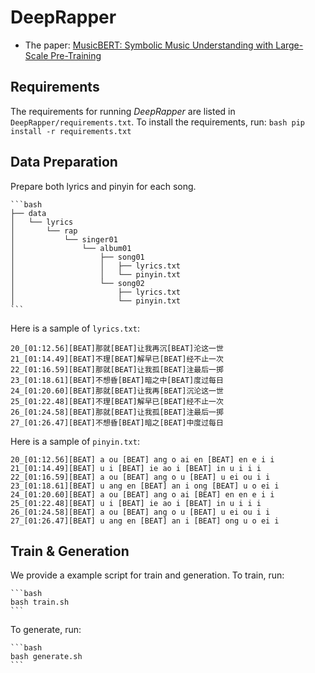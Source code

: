 # DeepRapper

* The paper: [MusicBERT: Symbolic Music Understanding with Large-Scale Pre-Training]()

## Requirements
The requirements for running *DeepRapper* are listed in `DeepRapper/requirements.txt`. To install the requirements, run:
    ```bash
    pip install -r requirements.txt 
    ```
## Data Preparation
Prepare both lyrics and pinyin for each song.

    ```bash
    ├── data
    │   └── lyrics
    │       └── rap
    │           └── singer01
    │               └── album01
    │                   ├── song01
    │                   │   ├── lyrics.txt
    │                   │   └── pinyin.txt
    │                   └── song02
    │                       ├── lyrics.txt
    │                       └── pinyin.txt
    ```
Here is a sample of `lyrics.txt`:
```
20_[01:12.56][BEAT]那就[BEAT]让我再沉[BEAT]沦这一世
21_[01:14.49][BEAT]不理[BEAT]解早已[BEAT]经不止一次
22_[01:16.59][BEAT]那就[BEAT]让我孤[BEAT]注最后一掷
23_[01:18.61][BEAT]不想昏[BEAT]暗之中[BEAT]度过每日
24_[01:20.60][BEAT]那就[BEAT]让我再[BEAT]沉沦这一世
25_[01:22.48][BEAT]不理[BEAT]解早已[BEAT]经不止一次
26_[01:24.58][BEAT]那就[BEAT]让我孤[BEAT]注最后一掷
27_[01:26.47][BEAT]不想昏[BEAT]暗之[BEAT]中度过每日
```
Here is a sample of `pinyin.txt`:
```
20_[01:12.56][BEAT] a ou [BEAT] ang o ai en [BEAT] en e i i
21_[01:14.49][BEAT] u i [BEAT] ie ao i [BEAT] in u i i i
22_[01:16.59][BEAT] a ou [BEAT] ang o u [BEAT] u ei ou i i
23_[01:18.61][BEAT] u ang en [BEAT] an i ong [BEAT] u o ei i
24_[01:20.60][BEAT] a ou [BEAT] ang o ai [BEAT] en en e i i
25_[01:22.48][BEAT] u i [BEAT] ie ao i [BEAT] in u i i i
26_[01:24.58][BEAT] a ou [BEAT] ang o u [BEAT] u ei ou i i
27_[01:26.47][BEAT] u ang en [BEAT] an i [BEAT] ong u o ei i
```

## Train & Generation
We provide a example script for train and generation.
To train, run:

    ```bash
    bash train.sh
    ```
To generate, run:

    ```bash
    bash generate.sh
    ```
